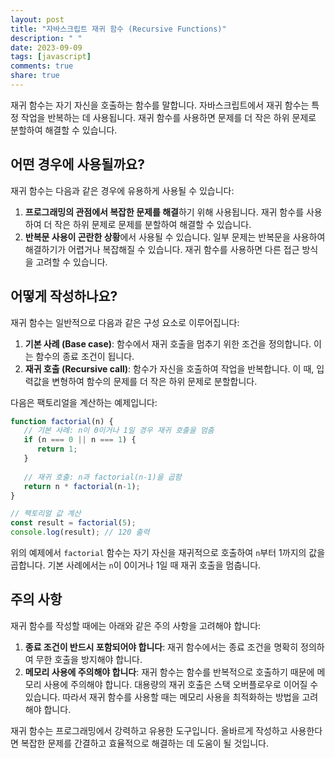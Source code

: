 ```yaml
---
layout: post
title: "자바스크립트 재귀 함수 (Recursive Functions)"
description: " "
date: 2023-09-09
tags: [javascript]
comments: true
share: true
---
```


재귀 함수는 자기 자신을 호출하는 함수를 말합니다. 자바스크립트에서 재귀 함수는 특정 작업을 반복하는 데 사용됩니다. 재귀 함수를 사용하면 문제를 더 작은 하위 문제로 분할하여 해결할 수 있습니다.

## 어떤 경우에 사용될까요?

재귀 함수는 다음과 같은 경우에 유용하게 사용될 수 있습니다:

1. **프로그래밍의 관점에서 복잡한 문제를 해결**하기 위해 사용됩니다. 재귀 함수를 사용하여 더 작은 하위 문제로 문제를 분할하여 해결할 수 있습니다.
2. **반복문 사용이 곤란한 상황**에서 사용될 수 있습니다. 일부 문제는 반복문을 사용하여 해결하기가 어렵거나 복잡해질 수 있습니다. 재귀 함수를 사용하면 다른 접근 방식을 고려할 수 있습니다.

## 어떻게 작성하나요?

재귀 함수는 일반적으로 다음과 같은 구성 요소로 이루어집니다:

1. **기본 사례 (Base case)**: 함수에서 재귀 호출을 멈추기 위한 조건을 정의합니다. 이는 함수의 종료 조건이 됩니다.
2. **재귀 호출 (Recursive call)**: 함수가 자신을 호출하여 작업을 반복합니다. 이 때, 입력값을 변형하여 함수의 문제를 더 작은 하위 문제로 분할합니다.

다음은 팩토리얼을 계산하는 예제입니다:

```javascript
function factorial(n) {
   // 기본 사례: n이 0이거나 1일 경우 재귀 호출을 멈춤
   if (n === 0 || n === 1) {
      return 1;
   }
   
   // 재귀 호출: n과 factorial(n-1)을 곱함
   return n * factorial(n-1);
}

// 팩토리얼 값 계산
const result = factorial(5);
console.log(result); // 120 출력
```

위의 예제에서 `factorial` 함수는 자기 자신을 재귀적으로 호출하여 `n`부터 1까지의 값을 곱합니다. 기본 사례에서는 `n`이 0이거나 1일 때 재귀 호출을 멈춥니다.

## 주의 사항

재귀 함수를 작성할 때에는 아래와 같은 주의 사항을 고려해야 합니다:

1. **종료 조건이 반드시 포함되어야 합니다**: 재귀 함수에서는 종료 조건을 명확히 정의하여 무한 호출을 방지해야 합니다.
2. **메모리 사용에 주의해야 합니다**: 재귀 함수는 함수를 반복적으로 호출하기 때문에 메모리 사용에 주의해야 합니다. 대용량의 재귀 호출은 스택 오버플로우로 이어질 수 있습니다. 따라서 재귀 함수를 사용할 때는 메모리 사용을 최적화하는 방법을 고려해야 합니다.

재귀 함수는 프로그래밍에서 강력하고 유용한 도구입니다. 올바르게 작성하고 사용한다면 복잡한 문제를 간결하고 효율적으로 해결하는 데 도움이 될 것입니다.